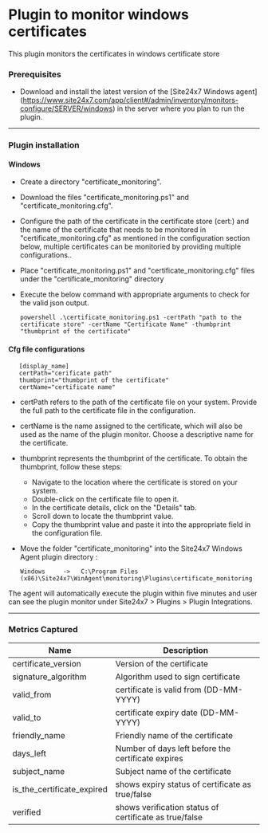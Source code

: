 # Plugin to monitor windows certificates

This plugin monitors the certificates in windows certificate store

### Prerequisites

- Download and install the latest version of the [Site24x7 Windows agent] (https://www.site24x7.com/app/client#/admin/inventory/monitors-configure/SERVER/windows) in the server where you plan to run the plugin.
  
---
### Plugin installation



#### Windows

- Create a directory "certificate_monitoring".

- Download the files "certificate_monitoring.ps1" and "certificate_monitoring.cfg".

- Configure the path of the certificate in the certificate store (cert:\) and the name of the certificate that needs to be monitored in "certificate_monitoring.cfg" as mentioned in the configuration section below, multiple certificates can be monitoried by providing multiple configurations..

- Place "certificate_monitoring.ps1" and "certificate_monitoring.cfg" files under the "certificate_monitoring" directory

- Execute the below command with appropriate arguments to check for the valid json output.

      powershell .\certificate_monitoring.ps1 -certPath "path to the certificate store" -certName "Certificate Name" -thumbprint "thumbprint of the certificate"

#### Cfg file configurations
       [display_name]
       certPath="cerificate path"
       thumbprint="thumbprint of the certificate"
       certName="certificate name"

- certPath refers to the path of the certificate file on your system. Provide the full path to the certificate file in the configuration.

- certName is the name assigned to the certificate, which will also be used as the name of the plugin monitor. Choose a descriptive name for the certificate.

- thumbprint represents the thumbprint of the certificate. To obtain the thumbprint, follow these steps:

     - Navigate to the location where the certificate is stored on your system.
     - Double-click on the certificate file to open it.
     - In the certificate details, click on the "Details" tab.
     - Scroll down to locate the thumbprint value.
     - Copy the thumbprint value and paste it into the appropriate field in the configuration file.
       
- Move the folder "certificate_monitoring"  into the Site24x7 Windows Agent plugin directory :

      Windows     ->   C:\Program Files (x86)\Site24x7\WinAgent\monitoring\Plugins\certificate_monitoring
      
The agent will automatically execute the plugin within five minutes and user can see the plugin monitor under Site24x7 > Plugins > Plugin Integrations.


---
       
### Metrics Captured



Name		            	| Description
---         		   	|   ---
certificate_version                           |      Version of the certificate
signature_algorithm                           |      Algorithm used to sign certificate
valid_from                                    |      certificate is valid from (DD-MM-YYYY)
valid_to                                      |      certificate expiry date (DD-MM-YYYY)
friendly_name                                 |      Friendly name of the certificate
days_left                                     |      Number of days left before the certificate expires
subject_name                                  |      Subject name of the certificate
is_the_certificate_expired                    |      shows expiry status of certificate as true/false
verified                                      |      shows verification status of certificate as true/false
